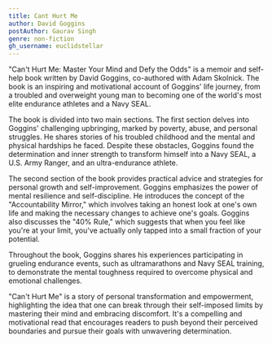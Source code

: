 ```yaml
---
title: Cant Hurt Me
author: David Goggins
postAuthor: Gaurav Singh
genre: non-fiction
gh_username: euclidstellar
---
```


"Can't Hurt Me: Master Your Mind and Defy the Odds" is a memoir and self-help book written by David Goggins, co-authored with Adam Skolnick. The book is an inspiring and motivational account of Goggins' life journey, from a troubled and overweight young man to becoming one of the world's most elite endurance athletes and a Navy SEAL.

The book is divided into two main sections. The first section delves into Goggins' challenging upbringing, marked by poverty, abuse, and personal struggles. He shares stories of his troubled childhood and the mental and physical hardships he faced. Despite these obstacles, Goggins found the determination and inner strength to transform himself into a Navy SEAL, a U.S. Army Ranger, and an ultra-endurance athlete.

The second section of the book provides practical advice and strategies for personal growth and self-improvement. Goggins emphasizes the power of mental resilience and self-discipline. He introduces the concept of the "Accountability Mirror," which involves taking an honest look at one's own life and making the necessary changes to achieve one's goals. Goggins also discusses the "40% Rule," which suggests that when you feel like you're at your limit, you've actually only tapped into a small fraction of your potential.

Throughout the book, Goggins shares his experiences participating in grueling endurance events, such as ultramarathons and Navy SEAL training, to demonstrate the mental toughness required to overcome physical and emotional challenges.

"Can't Hurt Me" is a story of personal transformation and empowerment, highlighting the idea that one can break through their self-imposed limits by mastering their mind and embracing discomfort. It's a compelling and motivational read that encourages readers to push beyond their perceived boundaries and pursue their goals with unwavering determination.